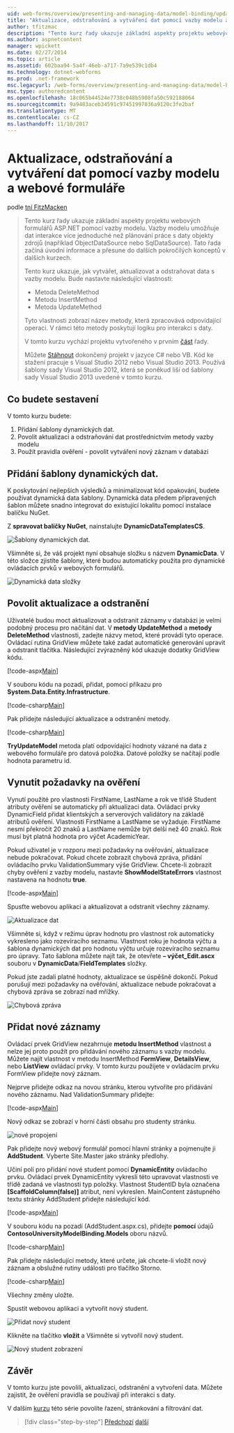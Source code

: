 ```yaml
---
uid: web-forms/overview/presenting-and-managing-data/model-binding/updating-deleting-and-creating-data
title: "Aktualizace, odstraňování a vytváření dat pomocí vazby modelu a webové formuláře | Microsoft Docs"
author: tfitzmac
description: "Tento kurz řady ukazuje základní aspekty projektu webových formulářů ASP.NET pomocí vazby modelu. Interakce dat umožňuje vazby modelu další přímo-..."
ms.author: aspnetcontent
manager: wpickett
ms.date: 02/27/2014
ms.topic: article
ms.assetid: 602baa94-5a4f-46eb-a717-7a9e539c1db4
ms.technology: dotnet-webforms
ms.prod: .net-framework
msc.legacyurl: /web-forms/overview/presenting-and-managing-data/model-binding/updating-deleting-and-creating-data
msc.type: authoredcontent
ms.openlocfilehash: 18c065b44524e7738c048b5908fa50c592188064
ms.sourcegitcommit: 9a9483aceb34591c97451997036a9120c3fe2baf
ms.translationtype: MT
ms.contentlocale: cs-CZ
ms.lasthandoff: 11/10/2017
---
```

<a name="updating-deleting-and-creating-data-with-model-binding-and-web-forms"></a>Aktualizace, odstraňování a vytváření dat pomocí vazby modelu a webové formuláře
====================
podle [tní FitzMacken](https://github.com/tfitzmac)

> Tento kurz řady ukazuje základní aspekty projektu webových formulářů ASP.NET pomocí vazby modelu. Vazby modelu umožňuje dat interakce více jednoduché než plánování práce s daty objekty zdrojů (například ObjectDataSource nebo SqlDataSource). Tato řada začíná úvodní informace a přesune do dalších pokročilých konceptů v dalších kurzech.
> 
> Tento kurz ukazuje, jak vytvářet, aktualizovat a odstraňovat data s vazby modelu. Bude nastavte následující vlastnosti:
> 
> - Metoda DeleteMethod
> - Metodu InsertMethod
> - Metoda UpdateMethod
> 
> Tyto vlastnosti zobrazí název metody, která zpracovává odpovídající operaci. V rámci této metody poskytují logiku pro interakci s daty.
> 
> V tomto kurzu vychází projektu vytvořeného v prvním [část](retrieving-data.md) řady.
> 
> Můžete [Stáhnout](https://go.microsoft.com/fwlink/?LinkId=286116) dokončený projekt v jazyce C# nebo VB. Kód ke stažení pracuje s Visual Studio 2012 nebo Visual Studio 2013. Používá šablony sady Visual Studio 2012, která se poněkud liší od šablony sady Visual Studio 2013 uvedené v tomto kurzu.


## <a name="what-youll-build"></a>Co budete sestavení

V tomto kurzu budete:

1. Přidání šablony dynamických dat.
2. Povolit aktualizaci a odstraňování dat prostřednictvím metody vazby modelu
3. Použít pravidla ověření - povolit vytváření nový záznam v databázi

## <a name="add-dynamic-data-templates"></a>Přidání šablony dynamických dat.

K poskytování nejlepších výsledků a minimalizovat kód opakování, budete používat dynamická data šablony. Dynamická data předem připravených šablon můžete snadno integrovat do existující lokalitu pomocí instalace balíčku NuGet.

Z **spravovat balíčky NuGet**, nainstalujte **DynamicDataTemplatesCS**.

![Šablony dynamických dat.](updating-deleting-and-creating-data/_static/image1.png)

Všimněte si, že váš projekt nyní obsahuje složku s názvem **DynamicData**. V této složce zjistíte šablony, které budou automaticky použita pro dynamické ovládacích prvků v webových formulářů.

![Dynamická data složky](updating-deleting-and-creating-data/_static/image2.png)

## <a name="enable-updating-and-deleting"></a>Povolit aktualizace a odstranění

Uživatelé budou moct aktualizovat a odstranit záznamy v databázi je velmi podobný procesu pro načítání dat. V **metody UpdateMethod** a **metody DeleteMethod** vlastnosti, zadejte názvy metod, které provádí tyto operace. Ovládací rutina GridView můžete také zadat automatické generování upravit a odstranit tlačítka. Následující zvýrazněný kód ukazuje dodatky GridView kódu.

[!code-aspx[Main](updating-deleting-and-creating-data/samples/sample1.aspx?highlight=4-5)]

V souboru kódu na pozadí, přidat, pomocí příkazu pro **System.Data.Entity.Infrastructure**.

[!code-csharp[Main](updating-deleting-and-creating-data/samples/sample2.cs)]

Pak přidejte následující aktualizace a odstranění metody.

[!code-csharp[Main](updating-deleting-and-creating-data/samples/sample3.cs)]

**TryUpdateModel** metoda platí odpovídající hodnoty vázané na data z webového formuláře pro datová položka. Datové položky se načítají podle hodnota parametru id.

## <a name="enforce-validation-requirements"></a>Vynutit požadavky na ověření

Vynutí použité pro vlastnosti FirstName, LastName a rok ve třídě Student atributy ověření se automaticky při aktualizaci data. Ovládací prvky DynamicField přidat klientských a serverových validátory na základě atributů ověření. Vlastnosti FirstName a LastName se vyžaduje. FirstName nesmí překročit 20 znaků a LastName nemůže být delší než 40 znaků. Rok musí být platná hodnota pro výčet AcademicYear.

Pokud uživatel je v rozporu mezi požadavky na ověřování, aktualizace nebude pokračovat. Pokud chcete zobrazit chybová zpráva, přidání ovládacího prvku ValidationSummary výše GridView. Chcete-li zobrazit chyby ověření z vazby modelu, nastavte **ShowModelStateErrors** vlastnost nastavena na hodnotu **true**. 

[!code-aspx[Main](updating-deleting-and-creating-data/samples/sample4.aspx)]

Spusťte webovou aplikaci a aktualizovat a odstranit všechny záznamy.

![Aktualizace dat](updating-deleting-and-creating-data/_static/image3.png)

Všimněte si, když v režimu úprav hodnotu pro vlastnost rok automaticky vykresleno jako rozevíracího seznamu. Vlastnost roku je hodnota výčtu a šablona dynamických dat pro hodnotu výčtu určuje rozevíracího seznamu pro úpravy. Tato šablona můžete najít tak, že otevřete **– výčet\_Edit.ascx** souboru v **DynamicData**/**FieldTemplates** složky.

Pokud jste zadali platné hodnoty, aktualizace se úspěšně dokončí. Pokud porušují mezi požadavky na ověřování, aktualizace nebude pokračovat a chybová zpráva se zobrazí nad mřížky.

![Chybová zpráva](updating-deleting-and-creating-data/_static/image4.png)

## <a name="add-new-records"></a>Přidat nové záznamy

Ovládací prvek GridView nezahrnuje **metodu InsertMethod** vlastnost a nelze jej proto použít pro přidávání nového záznamu s vazby modelu. Můžete najít vlastnost v metodu InsertMethod **FormView**, **DetailsView**, nebo **ListView** ovládací prvky. V tomto kurzu použijete v ovládacím prvku FormView přidejte nový záznam.

Nejprve přidejte odkaz na novou stránku, kterou vytvoříte pro přidávání nového záznamu. Nad ValidationSummary přidejte:

[!code-aspx[Main](updating-deleting-and-creating-data/samples/sample5.aspx)]

Nový odkaz se zobrazí v horní části obsahu pro studenty stránku.

![nové propojení](updating-deleting-and-creating-data/_static/image5.png)

Pak přidejte nový webový formulář pomocí hlavní stránky a pojmenujte ji **AddStudent**. Vyberte Site.Master jako stránky předlohy.

Učiní polí pro přidání nové student pomocí **DynamicEntity** ovládacího prvku. Ovládací prvek DynamicEntity vykreslí této upravovat vlastnosti ve třídě zadaná ve vlastnosti typ položky. Vlastnost StudentID byla označena **[ScaffoldColumn(false)]** atribut, není vykreslen. MainContent zástupného textu stránky AddStudent přidejte následující kód.

[!code-aspx[Main](updating-deleting-and-creating-data/samples/sample6.aspx)]

V souboru kódu na pozadí (AddStudent.aspx.cs), přidejte **pomocí** údajů **ContosoUniversityModelBinding.Models** oboru názvů.

[!code-csharp[Main](updating-deleting-and-creating-data/samples/sample7.cs)]

Pak přidejte následující metody, které určete, jak chcete-li vložit nový záznam a obslužné rutiny události pro tlačítko Storno.

[!code-csharp[Main](updating-deleting-and-creating-data/samples/sample8.cs)]

Všechny změny uložte.

Spustit webovou aplikaci a vytvořit nový student.

![Přidat nový student](updating-deleting-and-creating-data/_static/image6.png)

Klikněte na tlačítko **vložit** a Všimněte si vytvořil nový student.

![Nový student zobrazení](updating-deleting-and-creating-data/_static/image7.png)

## <a name="conclusion"></a>Závěr

V tomto kurzu jste povolili, aktualizaci, odstranění a vytvoření data. Můžete zajistit, že ověření pravidla se používají při interakci s daty.

V dalším [kurzu](sorting-paging-and-filtering-data.md) této série povolíte řazení, stránkování a filtrování dat.

>[!div class="step-by-step"]
[Předchozí](retrieving-data.md)
[další](sorting-paging-and-filtering-data.md)

